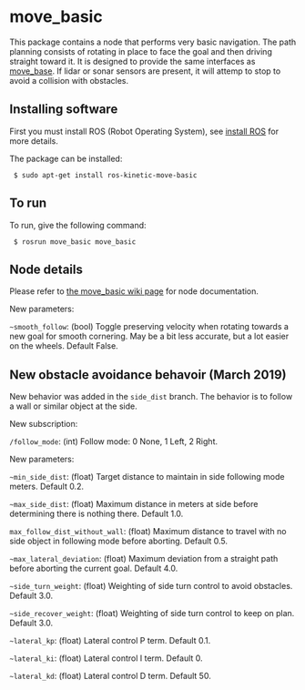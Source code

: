 
# move_basic

This package contains a node that performs very basic navigation.
The path planning consists of rotating in place to face the goal and then
driving straight toward it.  It is designed to provide the same interfaces as 
[move_base](http://wiki.ros.org/move_base). If lidar or sonar sensors are 
present, it will attemp to stop to avoid a collision with obstacles.

## Installing software

First you must install ROS (Robot Operating System),
see [install ROS](http://wiki.ros.org/ROS/Installation) for more details.

The package can be installed:

     $ sudo apt-get install ros-kinetic-move-basic
     
## To run

To run, give the following command:

     $ rosrun move_basic move_basic

## Node details

Please refer to [the move_basic wiki page](http://wiki.ros.org/move_basic) for node documentation.

New parameters:

`~smooth_follow`: (bool) Toggle preserving velocity when rotating towards a new goal for smooth cornering. May be a bit less accurate, but a lot easier on the wheels.  Default False.


## New obstacle avoidance behavoir (March 2019)

New behavior was added in the `side_dist` branch.  The behavior is to
follow a wall or similar object at the side.

New subscription:

`/follow_mode`: (int) Follow mode: 0 None, 1 Left, 2 Right.


New parameters:

`~min_side_dist`: (float) Target distance to maintain in side following mode
meters.  Default 0.2.

`~max_side_dist`: (float) Maximum distance in meters at side before determining there is nothing there.  Default 1.0.  

`max_follow_dist_without_wall`: (float) Maximum distance to travel with no side object in following mode before aborting.  Default 0.5.

`~max_lateral_deviation`: (float) Maximum deviation from a straight path
before aborting the current goal. Default 4.0.

`~side_turn_weight`: (float) Weighting of side turn control to avoid obstacles. Default 3.0.

`~side_recover_weight`: (float) Weighting of side turn control to keep on plan. Default 3.0.

`~lateral_kp`: (float) Lateral control P term. Default 0.1.

`~lateral_ki`: (float) Lateral control I term. Default 0.

`~lateral_kd`: (float) Lateral control D term. Default 50.

